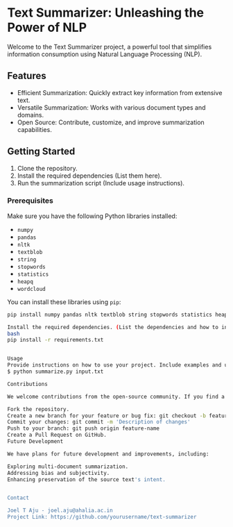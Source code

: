 # Text Summarizer: Unleashing the Power of NLP

Welcome to the Text Summarizer project, a powerful tool that simplifies information consumption using Natural Language Processing (NLP). 

## Features

- Efficient Summarization: Quickly extract key information from extensive text.
- Versatile Summarization: Works with various document types and domains.
- Open Source: Contribute, customize, and improve summarization capabilities.

## Getting Started

1. Clone the repository.
2. Install the required dependencies (List them here).
3. Run the summarization script (Include usage instructions).


### Prerequisites

Make sure you have the following Python libraries installed:

- `numpy`
- `pandas`
- `nltk`
- `textblob`
- `string`
- `stopwords`
- `statistics`
- `heapq`
- `wordcloud`

You can install these libraries using `pip`:

```bash
pip install numpy pandas nltk textblob string stopwords statistics heapq wordcloud

Install the required dependencies. (List the dependencies and how to install them)
bash
pip install -r requirements.txt


Usage
Provide instructions on how to use your project. Include examples and usage scenarios.
$ python summarize.py input.txt

Contributions

We welcome contributions from the open-source community. If you find a bug, have a feature request, or want to contribute code, please follow these steps:

Fork the repository.
Create a new branch for your feature or bug fix: git checkout -b feature-name
Commit your changes: git commit -m 'Description of changes'
Push to your branch: git push origin feature-name
Create a Pull Request on GitHub.
Future Development

We have plans for future development and improvements, including:

Exploring multi-document summarization.
Addressing bias and subjectivity.
Enhancing preservation of the source text's intent.


Contact

Joel T Aju - joel.aju@ahalia.ac.in
Project Link: https://github.com/yourusername/text-summarizer
